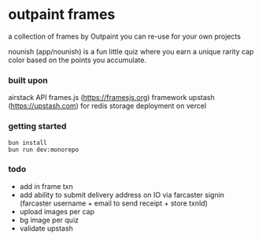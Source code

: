 # outpaint frames

a collection of frames by Outpaint you can re-use for your own projects

nounish (app/nounish) is a fun little quiz where you earn a unique rarity cap color based on the points you accumulate.

### built upon

airstack API
frames.js (https://framesjs.org) framework
upstash (https://upstash.com) for redis storage
deployment on vercel

### getting started

```
bun install
bun run dev:monorepo
```

### todo

- add in frame txn
- add ability to submit delivery address on IO via farcaster signin (farcaster username + email to send receipt + store txnId)
- upload images per cap
- bg image per quiz
- validate upstash
